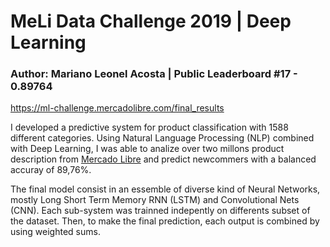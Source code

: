 # MeLi Data Challenge 2019 | Deep Learning

### Author: Mariano Leonel Acosta | Public Leaderboard #17 - 0.89764
https://ml-challenge.mercadolibre.com/final_results

I developed a predictive system for product classification with 1588 different categories. Using Natural Language Processing (NLP) combined with Deep Learning, I was able to analize over two millons product description from [Mercado Libre](http:///wwww.mercadolibre.com.ar) and predict newcommers with a balanced accuray of 89,76%. 

The final model consist in an essemble of diverse kind of Neural Networks, mostly Long Short Term Memory RNN (LSTM) and Convolutional Nets (CNN). Each sub-system was trainned indepently on differents subset of the dataset. Then, to make the final prediction, each output is combined by using weighted sums.  
